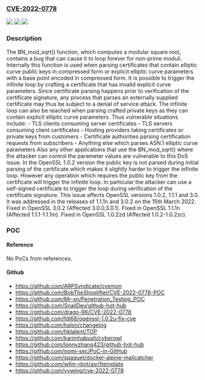 ### [CVE-2022-0778](https://cve.mitre.org/cgi-bin/cvename.cgi?name=CVE-2022-0778)
![](https://img.shields.io/static/v1?label=Product&message=OpenSSL&color=blue)
![](https://img.shields.io/static/v1?label=Version&message=n%2Fa&color=blue)
![](https://img.shields.io/static/v1?label=Vulnerability&message=Infinite%20loop&color=brighgreen)

### Description

The BN_mod_sqrt() function, which computes a modular square root, contains a bug that can cause it to loop forever for non-prime moduli. Internally this function is used when parsing certificates that contain elliptic curve public keys in compressed form or explicit elliptic curve parameters with a base point encoded in compressed form. It is possible to trigger the infinite loop by crafting a certificate that has invalid explicit curve parameters. Since certificate parsing happens prior to verification of the certificate signature, any process that parses an externally supplied certificate may thus be subject to a denial of service attack. The infinite loop can also be reached when parsing crafted private keys as they can contain explicit elliptic curve parameters. Thus vulnerable situations include: - TLS clients consuming server certificates - TLS servers consuming client certificates - Hosting providers taking certificates or private keys from customers - Certificate authorities parsing certification requests from subscribers - Anything else which parses ASN.1 elliptic curve parameters Also any other applications that use the BN_mod_sqrt() where the attacker can control the parameter values are vulnerable to this DoS issue. In the OpenSSL 1.0.2 version the public key is not parsed during initial parsing of the certificate which makes it slightly harder to trigger the infinite loop. However any operation which requires the public key from the certificate will trigger the infinite loop. In particular the attacker can use a self-signed certificate to trigger the loop during verification of the certificate signature. This issue affects OpenSSL versions 1.0.2, 1.1.1 and 3.0. It was addressed in the releases of 1.1.1n and 3.0.2 on the 15th March 2022. Fixed in OpenSSL 3.0.2 (Affected 3.0.0,3.0.1). Fixed in OpenSSL 1.1.1n (Affected 1.1.1-1.1.1m). Fixed in OpenSSL 1.0.2zd (Affected 1.0.2-1.0.2zc).

### POC

#### Reference
No PoCs from references.

#### Github
- https://github.com/ARPSyndicate/cvemon
- https://github.com/BobTheShoplifter/CVE-2022-0778-POC
- https://github.com/Mr-xn/Penetration_Testing_POC
- https://github.com/SnailDev/github-hot-hub
- https://github.com/drago-96/CVE-2022-0778
- https://github.com/fdl66/openssl-1.0.2u-fix-cve
- https://github.com/halon/changelog
- https://github.com/hktalent/TOP
- https://github.com/karimhabush/cyberowl
- https://github.com/lonnyzhang423/github-hot-hub
- https://github.com/nomi-sec/PoC-in-GitHub
- https://github.com/spaquet/docker-alpine-mailcatcher
- https://github.com/wllm-rbnt/asn1template
- https://github.com/yywing/cve-2022-0778

